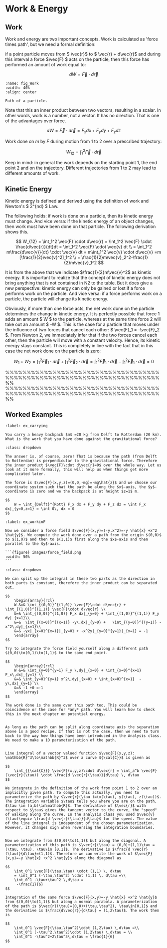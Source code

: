 # Work & Energy

## Work ##
Work and energy are two important concepts. Work is calculated as 'force times path', but we need a formal definition:

if a point particle moves from $ \vec{r}$ to $ \vec{r} + d\vec{r}$ and during this interval a force $\vec{F} $ acts on the particle, then this force has performed an amount of work equal to:

$$        
dW = \vec{F} \cdot d\vec{r}
$$

```{figure} images/Work.jpg
:name: fig_Work
:width: 40%
:align: center

Path of a particle.
```

Note that this an inner product between two vectors, resulting in a scalar. In other words, work is a number, not a vector. It has no direction. That is one of the advantages over force.

$$
dW = \vec{F} \cdot d\vec{r} = F_x dx + F_y dy + F_z dz
$$

Work done on $m$ by $F$ during motion from 1 to 2 over a prescribed trajectory:

$$
W_{12} = \int_1^2 \vec{F} \cdot d\vec{r}
$$

Keep in mind: in general the work depends on the starting point 1, the end point 2 and on the trajectory. Different trajectories from 1 to 2 may lead to different amounts of work.

## Kinetic Energy ##
Kinetic energy is defined and derived using the definition of work and Newton's $ 2^{nd} $ Law.

The following holds: if work is done on a particle, then its kinetic energy must change. And vice versa: if the kinetic energy of an object changes, then work must have been done on that particle. The following derivation shows this.

$$
W_{12} = \int_1^2 \vec{F} \cdot d\vec{r} = \int_1^2 \vec{F} \cdot \frac{d\vec{r}}{dt}dt = \int_1^2 \vec{F} \cdot \vec{v} dt \\
       = \int_1^2 m\frac{d\vec{v}}{dt} \cdot \vec{v} dt = m\int_1^2 \vec{v} \cdot d\vec{v} =m [\frac{1}{2}\vec{v}^2]_1^2 \\
       = \frac{1}{2}m\vec{v}_2^2-\frac{1}{2}m\vec{v}_1^2
$$


It is from the above that we indicate $\frac{1}{2}m\vec{v}^2$ as kinetic energy.  It is important to realize that the concept of kinetic energy does not bring anything that is not contained in N2 to the table. But it does give a new perspective: kinetic energy can only be gained or lost if a force performs work on the particle. And vice versa: if a force performs work on a particle, the particle will change its kinetic energy. 

Obviously, if more than one force acts, the net work done on the particle determines the change in kinetic energy. It is perfectly possible that force 1 adds an amount $ W $ to the particle, whereas at the same time force 2 will take out an amount $ -W $. This is the case for a particle that moves under the influence of two forces that cancel each other: $ \vec{F}_1 = -\vec{F}_2 $. From Newton 2, we immediately infer that if the two forces cancel each other, then the particle will move with a constant velocity. Hence, its kinetic energy stays constant. This is completely in line with the fact that in this case the net work done on the particle is zero: 

$$ W_1 + W_2 = \int_1^2 \vec{F}_1 \cdot d\vec{r} + \int_1^2 \vec{F}_2 \cdot d\vec{r} = \int_1^2 \vec{F}_1 \cdot d\vec{r} - \int_1^2 \vec{F}_1 \cdot d\vec{r} = 0 $$

%%%%%%%%%%%%%%%%%%%%%%%%%%%%%%%%%%%%%%%%%%%%%%%%%%%%%%%%%%%%%%%%%%%%%%%%%%
%%%%%%%%%%%%%%%%%%%%%%%%%%%%%%%%%%%%%%%%%%%%%%%%%%%%%%%%%%%%%%%%%%%%%%%%%%


## Worked Examples

```{exercise} Carrying a weight
:label: ex_carrying

You carry a heavy backpack $m$ =20 kg from Delft to Rotterdam (20 km). What is the work that you have done against the gravitational force? 
```

```{solution} ex_carrying
:class: dropdown

The answer is, of course, zero! That is because the path (from Delft to Rotterdam) is perpendicular to the gravitational force. Therefore the inner product $\vec{F}\cdot d\vec{r}=0$ over the whole way. Let us look at it more formally, this will help us when things get more complicated later. 

The force is $\vec{F}(x,y,z)=(0,0,-mg)=-mg\hat{z}$ and we choose our coordinate system such that the path be along the $x$-axis, the $y$-coordinate is zero and we the backpack is at height $z=1$ m. 
	
$$
	W = \int_{Delft}^{Rott} F_x dx + F_y dy + F_z dz = \int F_x dx|_{y=0,z=1} = \int 0\, dx = 0
$$
```

````{exercise} Work in a force field
:label: ex_workinF

Now we consider a force field $\vec{F}(x,y)=(-y,x^2)=-y \hat{x} +x^2 \hat{y}$. We compute the work done over a path from the origin $(0,0)$ to $(1,0)$ and then to $(1,1)$ first along the $x$-axis and then parallel to the $y$-axis. 

```{figure} images/force_field.png
:width: 50%
```
````

```{solution} ex_workinF
:class: dropdown

We can split up the integral in these two parts as the direction in both parts is constant, therefore the inner product can be separated out.

$$
	\begin{array}{rcl}
	W &=& \int_{(0,0)}^{(1,0)} \vec{F}\cdot d\vec{r} + \int_{(1,0)}^{(1,1)} \vec{F}\cdot d\vec{r} \\
	&=& \int_{(0,0)}^{(1,0)} F_x dx|_{y=0} + \int_{(1,0)}^{(1,1)} F_y dy|_{x=1}\\
	&=&  \int_{(x=0)}^{(x=1)} -y\,dx|_{y=0} +   \int_{(y=0)}^{(y=1)} -x^2\,dy|_{x=1}\\
	&=& -yx|_{x=0}^{x=1}|_{y=0} + -x^2y|_{y=0}^{y=1}|_{x=1} = -1
	\end{array}
$$ 
	
Try to integrate the force field yourself along a different path $(0,0)\to(0,1)\to(1,1)$ to the same end point.

$$
	\begin{array}{rcl}
	W &=& \int_{y=0}^{y=1} F_y \,dy|_{x=0} + \int_{x=0}^{x=1} 	F_x\,dx|_{y=1} \\
	&=& \int_{y=0}^{y=1} x^2\,dy|_{x=0} + \int_{x=0}^{x=1} 	-y\,dx|_{y=1} \\
	&=& -1 +0 =-1
	\end{array}
$$
	 	
The work done is the same over this path too. This could be coincidence or the case for *any* path. You will learn how to check this in the next chapter on potential energy. 
```

```{tip} Reminder of path/line integral from Analysis

As long as the path can be split along coordinate axis the separation above is a good recipe. If that is not the case, then we need to turn back to the way how things have been introduced in the Analysis class. We need to make a 1D parameterization of the path.

		
Line integral of a vector valued function $\vec{F}(x,y,z): \mathbb{R}^3\to\mathbb{R}^3$ over a curve ${\cal{C}}$ is given as
		
$$
	\int_{{\cal{C}}} \vec{F}(x,y,z)\cdot d\vec{r} = \int_a^b \vec{F}(\vec{r}(\tau)) \cdot \frac{d \vec{r}(\tau)}{d\tau} \, d\tau
$$
	
We integrate in the definition of the work from point 1 to 2 over an implicitly given path. To compute this actually, you need to parameterize the path by $\vec{r}(\tau )=(x(\tau), y(\tau), z(\tau))$. The integration variable $\tau$ tells you where you are on the path, $\tau \in [a,b]\in\mathbb{R}$. The derivative of $\vec{r}$ with respect to $\tau$ gives the tangent vector to the curve, the "speed" of walking along the curve. In the analysis class you used $\vec{v}(\tau)\equiv \frac{d \vec{r}(\tau)}{d\tau}$ for the speed. The value of the line integral is independent of the chosen parameterization. However, it changes sign when reversing the integration boundaries.
```


```{important} Example 4.3

Now we integrate from $(0,0)\to(1,1)$ but along the diagonal. A parameterization of this path is $\vec{r}(\tau) = (0,0)+(1,1)\tau = (\tau, \tau), \tau\in [0,1]$. The derivative is $\frac{d \vec{r}(\tau)}{d\tau}=(1,1)$. Therefore we can write the work of $\vec{F}(x,y)=-y \hat{x} +x^2 \hat{y}$ along the diagonal as
	
$$
	\int_0^1 \vec{F}(\tau,\tau) \cdot (1,1) \, d\tau 
	= \int_0^1 (-\tau,\tau^2) \cdot (1,1) \, d\tau =\\
	\int_0^1 -\tau+\tau^2 \,d\tau =
	 -\frac{1}{6}
$$

Integration of the same force $\vec{F}(x,y)=-y \hat{x} +x^2 \hat{y}$ from $(0,0)\to(1,1)$ but along a normal parabola. A parameterization of the path is $\vec{r}(\tau)=(0,0)+(\tau,\tau^2), \tau\in[0,1]$ and the derivative is $\frac{d\vec{r}}{d\tau} = (1,2\tau)$. The work then is

$$
	\int_0^1 \vec{F}(\tau,\tau^2)\cdot (1,2\tau) \,d\tau =\\
	\int_0^1 (-\tau^2,\tau^2)\cdot (1,2\tau) \,d\tau = \\
	\int_0^1 -\tau^2+2\tau^3\,d\tau = \frac{1}{6}
$$
```

